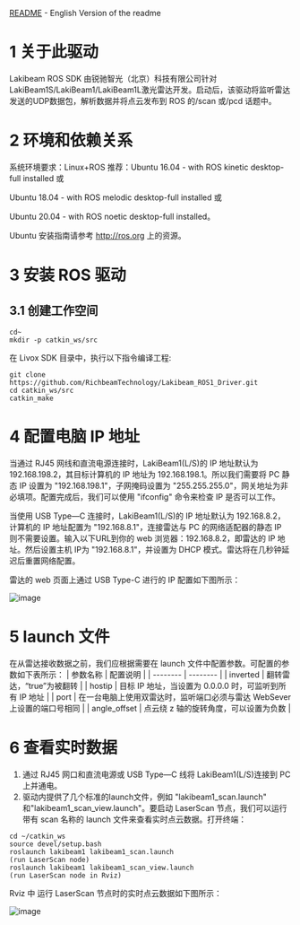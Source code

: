 [README](<https://github.com/RichbeamTechnology/Lakibeam_ROS1_Driver/blob/main/readme.md>) - English Version of the readme

# 1 关于此驱动

Lakibeam ROS SDK 由锐驰智光（北京）科技有限公司针对LakiBeam1S/LakiBeam1/LakiBeam1L激光雷达开发。启动后，该驱动将监听雷达发送的UDP数据包，解析数据并将点云发布到 ROS 的/scan 或/pcd 话题中。

# 2 环境和依赖关系

系统环境要求：Linux+ROS
推荐：Ubuntu 16.04 - with ROS kinetic desktop-full installed 或  

Ubuntu 18.04 - with ROS melodic desktop-full installed 或

Ubuntu 20.04 - with ROS noetic desktop-full installed。

Ubuntu 安装指南请参考 http://ros.org 上的资源。

# 3 安装 ROS 驱动
## 3.1 创建工作空间
```
cd~
mkdir -p catkin_ws/src
```

在 Livox SDK 目录中，执行以下指令编译工程:
```
git clone https://github.com/RichbeamTechnology/Lakibeam_ROS1_Driver.git
cd catkin_ws/src
catkin_make
```

# 4 配置电脑 IP 地址

当通过 RJ45 网线和直流电源连接时，LakiBeam1(L/S)的 IP 地址默认为 192.168.198.2，其目标计算机的 IP 地址为 192.168.198.1。所以我们需要将 PC 静态 IP 设置为 "192.168.198.1"，子网掩码设置为 "255.255.255.0"，网关地址为非必填项。配置完成后，我们可以使用 "ifconfig" 命令来检查 IP 是否可以工作。

当使用 USB Type—C 连接时，LakiBeam1(L/S)的 IP 地址默认为 192.168.8.2，计算机的 IP 地址配置为 "192.168.8.1"，连接雷达与 PC 的网络适配器的静态 IP 则不需要设置。输入以下URL到你的 web 浏览器：192.168.8.2，即雷达的 IP 地址。然后设置主机 IP为
"192.168.8.1"，并设置为 DHCP 模式。雷达将在几秒钟延迟后重置网络配置。

雷达的 web 页面上通过 USB Type-C 进行的 IP 配置如下图所示：

![image](https://github.com/RichbeamTechnology/Lakibeam_ROS1_Driver/assets/158011589/09c012cb-5c99-4fb3-996d-7c98fd5fa67b)

# 5 launch 文件

在从雷达接收数据之前，我们应根据需要在 launch 文件中配置参数。可配置的参数如下表所示：
| 参数名称     | 配置说明     | 
| -------- | -------- |
| inverted | 翻转雷达，“true”为被翻转 |
| hostip | 目标 IP 地址，当设置为 0.0.0.0 时，可监听到所有 IP 地址 |
| port | 在一台电脑上使用双雷达时，监听端口必须与雷达 WebSever 上设置的端口号相同 |
| angle_offset | 点云绕 z 轴的旋转角度，可以设置为负数 |

# 6 查看实时数据

1. 通过 RJ45 网口和直流电源或 USB Type—C 线将 LakiBeam1(L/S)连接到 PC 上并通电。
2. 驱动内提供了几个标准的launch文件，例如 "lakibeam1_scan.launch" 和"lakibeam1_scan_view.launch"。要启动 LaserScan 节点，我们可以运行带有 scan 名称的 launch 文件来查看实时点云数据。打开终端：
```
cd ~/catkin_ws
source devel/setup.bash
roslaunch lakibeam1 lakibeam1_scan.launch
(run LaserScan node)
roslaunch lakibeam1 lakibeam1_scan_view.launch
(run LaserScan node in Rviz)
```
Rviz 中 运行 LaserScan 节点时的实时点云数据如下图所示：

![image](https://github.com/RichbeamTechnology/Lakibeam_ROS1_Driver/assets/158011589/abc00271-4baa-4199-8d2f-84da174eb824)
